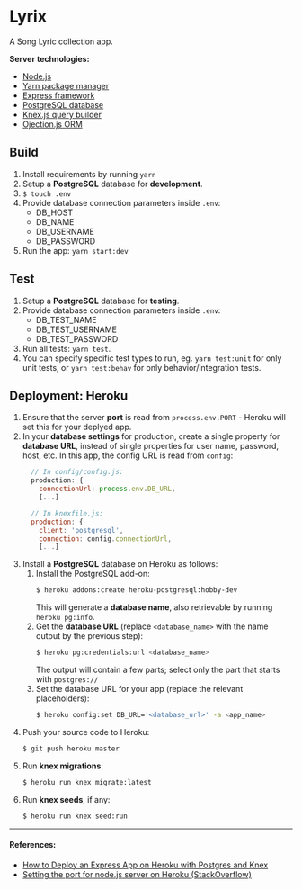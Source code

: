 # Lyrix
A Song Lyric collection app.

**Server technologies:**
- [Node.js](https://nodejs.org/en/)
- [Yarn package manager](https://yarnpkg.com/lang/en/)
- [Express framework](https://expressjs.com/)
- [PostgreSQL database](https://www.postgresql.org/)
- [Knex.js query builder](https://knexjs.org/)
- [Ojection.js ORM](https://vincit.github.io/objection.js/)

## Build
1. Install requirements by running `yarn`
1. Setup a **PostgreSQL** database for **development**.
1. `$ touch .env`
1. Provide database connection parameters inside `.env`:
    - DB_HOST
    - DB_NAME
    - DB_USERNAME
    - DB_PASSWORD
1. Run the app: `yarn start:dev`

## Test
1. Setup a **PostgreSQL** database for **testing**.
1. Provide database connection parameters inside `.env`:
    - DB_TEST_NAME
    - DB_TEST_USERNAME
    - DB_TEST_PASSWORD
1. Run all tests: `yarn test`.
1. You can specify specific test types to run, eg. `yarn test:unit` for only unit tests, or `yarn test:behav` for only behavior/integration tests.


## Deployment: Heroku
1. Ensure that the server **port** is read from `process.env.PORT` - Heroku will set this for your deplyed app.
1. In your **database settings** for production, create a single property for **database URL**, instead of single properties for user name, password, host, etc. In this app, the config URL is read from `config`:
    ```javascript
      // In config/config.js:
      production: {
        connectionUrl: process.env.DB_URL,
        [...]

      // In knexfile.js:
      production: {
        client: 'postgresql',
        connection: config.connectionUrl,
        [...]
    ```
1. Install a **PostgreSQL** database on Heroku as follows:
    1. Install the PostgreSQL add-on:
        ````bash
        $ heroku addons:create heroku-postgresql:hobby-dev
        ````
        This will generate a **database name**, also retrievable by running `heroku pg:info`.
    1. Get the **database URL** (replace `<database_name>` with the name output by the previous step):
        ````bash
        $ heroku pg:credentials:url <database_name>
        ````
        The output will contain a few parts; select only the part that starts with `postgres://`
    1. Set the database URL for your app (replace the relevant placeholders):
        ````bash
        $ heroku config:set DB_URL='<database_url>' -a <app_name>
        ````
1. Push your source code to Heroku:
    ````bash
    $ git push heroku master
    ````
1. Run **knex migrations**:
    ````bash
    $ heroku run knex migrate:latest
    ````
1. Run **knex seeds**, if any:
    ````bash
    $ heroku run knex seed:run
    ````


***
#### References:
- [How to Deploy an Express App on Heroku with Postgres and Knex](https://codeselfstudy.com/blog/deploy-node-postgres-heroku/)
- [Setting the port for node.js server on Heroku (StackOverflow)](https://stackoverflow.com/questions/28706180/setting-the-port-for-node-js-server-on-heroku)